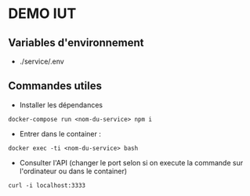 # DEMO IUT

## Variables d'environnement

- ./service/.env

## Commandes utiles

- Installer les dépendances

`docker-compose run <nom-du-service> npm i`

- Entrer dans le container : 

`docker exec -ti <nom-du-service> bash`

- Consulter l'API (changer le port selon si on execute la commande sur l'ordinateur ou dans le container)

`curl -i localhost:3333`